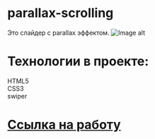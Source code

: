# parallax-scrolling
Это слайдер с parallax эффектом. 
![Image alt](/chapion777/parallax-scrollin/blob/main/img/screen-3.png)
# Технологии в проекте:
HTML5  
CSS3  
swiper

# [Ссылка на работу](https://chapion777.github.io/parallax-scrolling/)
